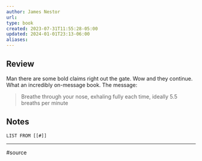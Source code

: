 ```yaml
---
author: James Nestor
url: 
type: book
created: 2023-07-31T11:55:28-05:00
updated: 2024-01-01T23:13-06:00
aliases: 
---
```

## Review
Man there are some bold claims right out the gate. Wow and they continue. What an incredibly on-message book. The message: 

> Breathe through your nose, exhaling fully each time, ideally 5.5 breaths per minute

## Notes
```dataview
LIST FROM [[#]]
```

---
#source 